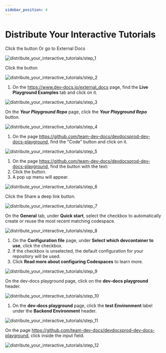 ```yaml
---
sidebar_position: 4
---
```

  
# Distribute Your Interactive Tutorials

Click the button Or go to External Docs 

![distribute_your_interactive_tutorials/step_1](/img/distribute_your_interactive_tutorials/step_1.png)

Click the button 

![distribute_your_interactive_tutorials/step_2](/img/distribute_your_interactive_tutorials/step_2.png)

1. On the https://www.dev-docs.io/external_docs page, find the **Live Playground Examples** tab and click on it. 

![distribute_your_interactive_tutorials/step_3](/img/distribute_your_interactive_tutorials/step_3.png)

On the **_Your Playground Repo_** page, click the **_Your Playground Repo_** button. 

![distribute_your_interactive_tutorials/step_4](/img/distribute_your_interactive_tutorials/step_4.png)

1. On the page https://github.com/team-dev-docs/devdocsprod-dev-docs-playground, find the "Code" button and click on it. 

![distribute_your_interactive_tutorials/step_5](/img/distribute_your_interactive_tutorials/step_5.png)

1. On the page https://github.com/team-dev-docs/devdocsprod-dev-docs-playground, find the button with the text: 
2. Click the button. 
3. A pop up menu will appear.

![distribute_your_interactive_tutorials/step_6](/img/distribute_your_interactive_tutorials/step_6.png)

Click the Share a deep link button.

![distribute_your_interactive_tutorials/step_7](/img/distribute_your_interactive_tutorials/step_7.png)

On the **General** tab, under **Quick start**, select the checkbox to automatically create or reuse the most recent matching codespace. 

![distribute_your_interactive_tutorials/step_8](/img/distribute_your_interactive_tutorials/step_8.png)

1. On the **Configuration file** page, under **Select which devcontainer to use**, click the checkbox. 
2. If the checkbox is unselected, the default configuration for your repository will be used. 
3. Click **Read more about configuring Codespaces** to learn more.

![distribute_your_interactive_tutorials/step_9](/img/distribute_your_interactive_tutorials/step_9.png)

On the dev-docs playground page, click on the **dev-docs playground** header.

![distribute_your_interactive_tutorials/step_10](/img/distribute_your_interactive_tutorials/step_10.png)

1. On the **dev-docs playground** page, click the **test Environment** label under the **Backend Environment** header. 

![distribute_your_interactive_tutorials/step_11](/img/distribute_your_interactive_tutorials/step_11.png)

On the  page https://github.com/team-dev-docs/devdocsprod-dev-docs-playground, click inside the input field.

![distribute_your_interactive_tutorials/step_12](/img/distribute_your_interactive_tutorials/step_12.png)
  
  
